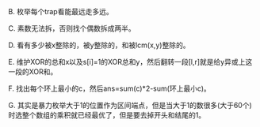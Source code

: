 B. 枚举每个trap看能最远走多远。

C. 素数无法拆，否则找个偶数拆成两半。

D. 看有多少被x整除的，被y整除的，和被lcm(x,y)整除的。

E. 维护XOR的总和x以及s[i]=1的XOR总和y，然后翻转一段[l,r]就是给y异或上这一段的XOR和。

F. 找出每个环上最小的c，然后ans=sum(c)*2-sum(环上最小c)。

G. 其实是暴力枚举大于1的位置作为区间端点，但是当大于1的数很多(大于60个)时选整个数组的乘积就已经最优了，但是要去掉开头和结尾的1。
